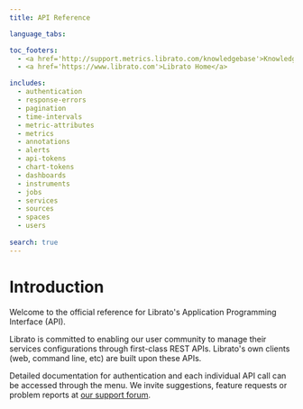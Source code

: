 ```yaml
---
title: API Reference

language_tabs:

toc_footers:
  - <a href='http://support.metrics.librato.com/knowledgebase'>Knowledge Base</a>
  - <a href='https://www.librato.com'>Librato Home</a>

includes:
  - authentication
  - response-errors
  - pagination
  - time-intervals
  - metric-attributes
  - metrics
  - annotations
  - alerts
  - api-tokens
  - chart-tokens
  - dashboards
  - instruments
  - jobs
  - services
  - sources
  - spaces
  - users
  
search: true
---
```


# Introduction

Welcome to the official reference for Librato's
Application Programming Interface (API).

Librato is committed to enabling our
user community to manage their services configurations
through first-class REST APIs. Librato's own
clients (web, command line, etc) are built upon these APIs.

Detailed documentation for authentication and each individual API call can
be accessed through the menu. We invite suggestions, feature
requests or problem reports at
[our support forum](http://www.librato.com/docs/kb).


